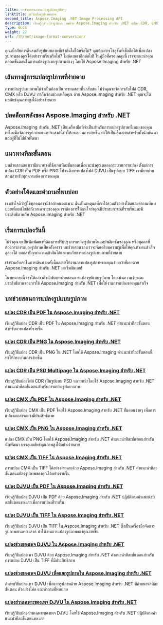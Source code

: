 ```yaml
---
title: บทช่วยสอนการแปลงรูปแบบรูปภาพ
linktitle: การแปลงรูปแบบภาพ
second_title: Aspose.Imaging .NET Image Processing API
description: เรียนรู้การแปลงรูปแบบภาพด้วย Aspose.Imaging สำหรับ .NET แปลง CDR, CMX, DJVU และอื่นๆ ได้อย่างราบรื่น คำแนะนำจากผู้เชี่ยวชาญเพื่อผลลัพธ์ที่ไร้ที่ติ
type: docs
weight: 27
url: /th/net/image-format-conversion/
---
```


คุณเบื่อกับการดิ้นรนกับรูปแบบภาพที่เข้ากันไม่ได้หรือไม่? คุณต้องการโซลูชันที่เชื่อถือได้เพื่อแปลงรูปภาพของคุณได้อย่างราบรื่นหรือไม่? ไม่ต้องมองอีกต่อไป! ในคู่มือที่ครอบคลุมนี้ เราจะแนะนำคุณตลอดขั้นตอนในการแปลงรูปแบบรูปภาพต่างๆ โดยใช้ Aspose.Imaging สำหรับ .NET

## เส้นทางสู่การแปลงรูปภาพที่ง่ายดาย

การแปลงรูปแบบภาพไม่จำเป็นต้องเป็นการทดสอบที่น่าสับสน ไม่ว่าคุณจะจัดการกับไฟล์ CDR, CMX หรือ DJVU เราก็พร้อมช่วยเหลือคุณ ด้วย Aspose.Imaging สำหรับ .NET คุณจะได้ผลลัพธ์คุณภาพสูงได้อย่างง่ายดาย

## ปลดล็อกพลังของ Aspose.Imaging สำหรับ .NET

Aspose.Imaging สำหรับ .NET เป็นเครื่องมือที่จำเป็นสำหรับการแปลงรูปภาพทั้งหมดของคุณ เครื่องมือจัดการรูปภาพอเนกประสงค์นี้ทำให้กระบวนการง่ายขึ้น ทำให้เป็นเรื่องง่ายสำหรับทั้งนักพัฒนาและผู้ที่ไม่ใช่นักพัฒนา

## แนวทางทีละขั้นตอน

บทช่วยสอนของเรามีแนวทางที่ชัดเจนทีละขั้นตอนเพื่อแนะนำคุณตลอดกระบวนการแปลง ตั้งแต่การแปลง CDR เป็น PDF หรือ PNG ไปจนถึงการแปลงไฟล์ DJVU เป็นรูปแบบ TIFF เรามีบทช่วยสอนสำหรับทุกความต้องการของคุณ

## ตัวอย่างโค้ดและคำถามที่พบบ่อย

เราเข้าใจดีว่าผู้ใช้ทุกคนอาจมีข้อกำหนดเฉพาะ นั่นเป็นเหตุผลที่เราได้รวมตัวอย่างโค้ดและคำถามที่พบบ่อยเพื่อแก้ไขข้อกังวลเฉพาะของคุณ เราต้องการให้แน่ใจว่าคุณมีประสบการณ์ที่ราบรื่นและมีประสิทธิภาพกับ Aspose.Imaging สำหรับ .NET

## เริ่มการแปลงวันนี้

ไม่ว่าคุณจะเป็นนักพัฒนาที่ต้องการปรับปรุงการแปลงรูปภาพในแอปพลิเคชันของคุณ หรือบุคคลที่ต้องการการแปลงรูปภาพเป็นครั้งคราว บทช่วยสอนของเราจะจัดเตรียมความรู้เพื่อให้คุณทำงานสำเร็จลุล่วงได้ บอกลาปัญหาความเข้ากันได้และพบกับการแปลงรูปแบบภาพที่ง่ายดาย

เข้าร่วมกับเราในการเดินทางครั้งนี้และทำให้งานการแปลงรูปภาพของคุณง่ายกว่าที่เคยด้วย Aspose.Imaging สำหรับ .NET มาเริ่มกันเลย!

ในบทความนี้ เราได้กล่าวถึงหัวข้อบทช่วยสอนการแปลงรูปแบบรูปภาพ โดยเน้นความง่ายและประสิทธิภาพของการใช้ Aspose.Imaging สำหรับ .NET เพื่อให้งานการแปลงของคุณสำเร็จ

## บทช่วยสอนการแปลงรูปแบบรูปภาพ
### [แปลง CDR เป็น PDF ใน Aspose.Imaging สำหรับ .NET](./convert-cdr-to-pdf/)
เรียนรู้วิธีแปลง CDR เป็น PDF ใน Aspose.Imaging สำหรับ .NET คำแนะนำทีละขั้นตอนสำหรับการแปลงที่ราบรื่น
### [แปลง CDR เป็น PNG ใน Aspose.Imaging สำหรับ .NET](./convert-cdr-to-png/)
เรียนรู้วิธีแปลง CDR เป็น PNG ใน .NET โดยใช้ Aspose.Imaging คำแนะนำทีละขั้นตอนนี้ทำให้กระบวนการง่ายขึ้น
### [แปลง CDR เป็น PSD Multipage ใน Aspose.Imaging สำหรับ .NET](./convert-cdr-to-psd-multipage/)
เรียนรู้วิธีแปลงไฟล์ CDR เป็นรูปแบบ PSD หลายหน้าโดยใช้ Aspose.Imaging สำหรับ .NET คำแนะนำทีละขั้นตอนสำหรับการแปลงรูปแบบภาพ
### [แปลง CMX เป็น PDF ใน Aspose.Imaging สำหรับ .NET](./convert-cmx-to-pdf/)
เรียนรู้วิธีแปลง CMX เป็น PDF โดยใช้ Aspose.Imaging สำหรับ .NET ขั้นตอนง่ายๆ เพื่อการแปลงเอกสารอย่างมีประสิทธิภาพ
### [แปลง CMX เป็น PNG ใน Aspose.Imaging สำหรับ .NET](./convert-cmx-to-png/)
แปลง CMX เป็น PNG โดยใช้ Aspose.Imaging สำหรับ .NET คำแนะนำทีละขั้นตอนสำหรับนักพัฒนา บรรลุผลลัพธ์คุณภาพสูงได้อย่างง่ายดาย
### [แปลง CMX เป็น TIFF ใน Aspose.Imaging สำหรับ .NET](./convert-cmx-to-tiff/)
การแปลง CMX เป็น TIFF ได้อย่างง่ายดายด้วย Aspose.Imaging สำหรับ .NET คำแนะนำทีละขั้นตอนแปลงรูปภาพของคุณได้อย่างราบรื่น
### [แปลง DJVU เป็น PDF ใน Aspose.Imaging สำหรับ .NET](./convert-djvu-to-pdf/)
เรียนรู้วิธีแปลง DJVU เป็น PDF ด้วย Aspose.Imaging สำหรับ .NET ปฏิบัติตามคำแนะนำทีละขั้นตอนของเราเพื่อการแปลงที่ราบรื่น
### [แปลง DJVU เป็น TIFF ใน Aspose.Imaging สำหรับ .NET](./convert-djvu-to-tiff/)
เรียนรู้วิธีแปลง DJVU เป็น TIFF ใน Aspose.Imaging สำหรับ .NET ซึ่งเป็นเครื่องมือจัดการรูปภาพอเนกประสงค์ ทำให้งานการแปลงรูปภาพของคุณง่ายขึ้น
### [แปลงช่วงของเพจ DJVU ใน Aspose.Imaging สำหรับ .NET](./convert-range-of-djvu-pages/)
เรียนรู้วิธีแปลงเพจ DJVU ด้วย Aspose.Imaging สำหรับ .NET คำแนะนำทีละขั้นตอนสำหรับการแปลง DJVU เป็น TIFF ที่มีประสิทธิภาพ
### [แปลงช่วงของเพจ DJVU เพื่อแยกรูปภาพใน Aspose.Imaging สำหรับ .NET](./convert-range-of-djvu-pages-to-separate-images/)
ค้นพบวิธีแปลงเพจ DJVU เพื่อแยกรูปภาพด้วย Aspose.Imaging สำหรับ .NET มีคำแนะนำทีละขั้นตอน ตัวอย่างโค้ด และคำถามที่พบบ่อย
### [แปลงส่วนเฉพาะของเพจ DJVU ใน Aspose.Imaging สำหรับ .NET](./convert-specific-portion-of-djvu-page/)
เรียนรู้วิธีแปลงส่วนเฉพาะของเพจ DJVU โดยใช้ Aspose.Imaging สำหรับ .NET ปฏิบัติตามคำแนะนำทีละขั้นตอนของเรา